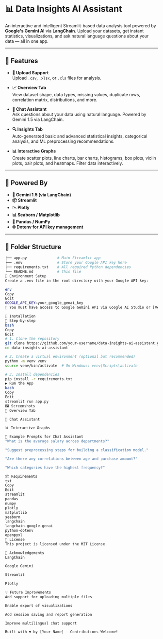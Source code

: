 
# 📊 Data Insights AI Assistant

An interactive and intelligent Streamlit-based data analysis tool powered by **Google's Gemini AI** via **LangChain**. Upload your datasets, get instant statistics, visualizations, and ask natural language questions about your data — all in one app.

---

## 🚀 Features

- **📁 Upload Support**  
  Upload `.csv`, `.xlsx`, or `.xls` files for analysis.

- **📈 Overview Tab**  
  View dataset shape, data types, missing values, duplicate rows, correlation matrix, distributions, and more.

- **💬 Chat Assistant**  
  Ask questions about your data using natural language. Powered by Gemini 1.5 via LangChain.

- **🔍 Insights Tab**  
  Auto-generated basic and advanced statistical insights, categorical analysis, and ML preprocessing recommendations.

- **📊 Interactive Graphs**  
  Create scatter plots, line charts, bar charts, histograms, box plots, violin plots, pair plots, and heatmaps. Filter data interactively.

---

## 🧠 Powered By

- **🧠 Gemini 1.5 (via LangChain)**
- **📦 Streamlit**
- **📉 Plotly**
- **📊 Seaborn / Matplotlib**
- **🧪 Pandas / NumPy**
- **🌐 Dotenv for API key management**

---

## 📂 Folder Structure

```bash
├── app.py              # Main Streamlit app
├── .env                # Store your Google API key here
├── requirements.txt    # All required Python dependencies
└── README.md           # This file
🔐 Environment Setup
Create a .env file in the root directory with your Google API key:

env
Copy
Edit
GOOGLE_API_KEY=your_google_genai_key
🔑 You must have access to Google Gemini API via Google AI Studio or [Vertex AI].

🧪 Installation
🔧 Step-by-step
bash
Copy
Edit
# 1. Clone the repository
git clone https://github.com/your-username/data-insights-ai-assistant.git
cd data-insights-ai-assistant

# 2. Create a virtual environment (optional but recommended)
python -m venv venv
source venv/bin/activate  # On Windows: venv\Scripts\activate

# 3. Install dependencies
pip install -r requirements.txt
▶️ Run the App
bash
Copy
Edit
streamlit run app.py
🖼️ Screenshots
🧾 Overview Tab

🤖 Chat Assistant

📊 Interactive Graphs

🧠 Example Prompts for Chat Assistant
"What is the average salary across departments?"

"Suggest preprocessing steps for building a classification model."

"Are there any correlations between age and purchase amount?"

"Which categories have the highest frequency?"

📦 Requirements
txt
Copy
Edit
streamlit
pandas
numpy
plotly
matplotlib
seaborn
langchain
langchain-google-genai
python-dotenv
openpyxl
📃 License
This project is licensed under the MIT License.

🙌 Acknowledgements
LangChain

Google Gemini

Streamlit

Plotly

💡 Future Improvements
Add support for uploading multiple files

Enable export of visualizations

Add session saving and report generation

Improve multilingual chat support

Built with ❤️ by [Your Name] – Contributions Welcome!

